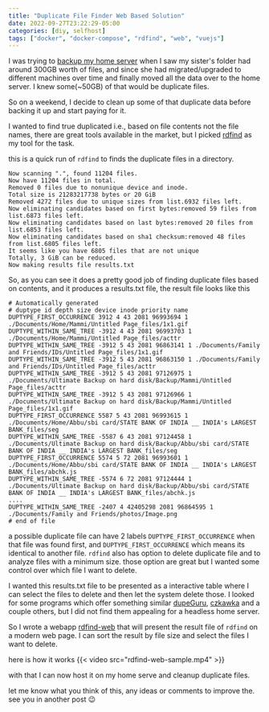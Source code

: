 ```yaml
---
title: "Duplicate File Finder Web Based Solution"
date: 2022-09-27T23:22:29-05:00
categories: [diy, selfhost]
tags: ["docker", "docker-compose", "rdfind", "web", "vuejs"]
---
```


I was trying to [backup my home server](/posts/backup-home-server-data/) when I saw my sister's folder had around 300GB worth of files, and since she had migrated/upgraded to different machines over time and finally moved all the data over to the home server. 
I knew some(~50GB) of that would be duplicate files.

So on a weekend, I decide to clean up some of that duplicate data before backing it up and start paying for it.

I wanted to find true duplicated i.e., based on file contents not the file names, there are great tools available in the market, but I picked [rdfind](https://rdfind.pauldreik.se/) as my tool for the task.

this is a quick run of `rdfind` to finds the duplicate files in a directory.
```text
Now scanning ".", found 11204 files.
Now have 11204 files in total.
Removed 0 files due to nonunique device and inode.
Total size is 21283217738 bytes or 20 GiB
Removed 4272 files due to unique sizes from list.6932 files left.
Now eliminating candidates based on first bytes:removed 59 files from list.6873 files left.
Now eliminating candidates based on last bytes:removed 20 files from list.6853 files left.
Now eliminating candidates based on sha1 checksum:removed 48 files from list.6805 files left.
It seems like you have 6805 files that are not unique
Totally, 3 GiB can be reduced.
Now making results file results.txt
```
So, as you can see it does a pretty good job of finding duplicate files based on contents, and it produces a results.txt file,
the result file looks like this

```text
# Automatically generated
# duptype id depth size device inode priority name
DUPTYPE_FIRST_OCCURRENCE 3912 4 43 2081 96993694 1 ./Documents/Home/Mammi/Untitled Page_files/1x1.gif
DUPTYPE_WITHIN_SAME_TREE -3912 4 43 2081 96993703 1 ./Documents/Home/Mammi/Untitled Page_files/acttr
DUPTYPE_WITHIN_SAME_TREE -3912 5 43 2081 96863141 1 ./Documents/Family and Friends/IDs/Untitled Page_files/1x1.gif
DUPTYPE_WITHIN_SAME_TREE -3912 5 43 2081 96863150 1 ./Documents/Family and Friends/IDs/Untitled Page_files/acttr
DUPTYPE_WITHIN_SAME_TREE -3912 5 43 2081 97126975 1 ./Documents/Ultimate Backup on hard disk/Backup/Mammi/Untitled Page_files/acttr
DUPTYPE_WITHIN_SAME_TREE -3912 5 43 2081 97126966 1 ./Documents/Ultimate Backup on hard disk/Backup/Mammi/Untitled Page_files/1x1.gif
DUPTYPE_FIRST_OCCURRENCE 5587 5 43 2081 96993615 1 ./Documents/Home/Abbu/sbi card/STATE BANK OF INDIA __ INDIA's LARGEST BANK_files/seg
DUPTYPE_WITHIN_SAME_TREE -5587 6 43 2081 97124458 1 ./Documents/Ultimate Backup on hard disk/Backup/Abbu/sbi card/STATE BANK OF INDIA __ INDIA's LARGEST BANK_files/seg
DUPTYPE_FIRST_OCCURRENCE 5574 5 72 2081 96993601 1 ./Documents/Home/Abbu/sbi card/STATE BANK OF INDIA __ INDIA's LARGEST BANK_files/abchk.js
DUPTYPE_WITHIN_SAME_TREE -5574 6 72 2081 97124444 1 ./Documents/Ultimate Backup on hard disk/Backup/Abbu/sbi card/STATE BANK OF INDIA __ INDIA's LARGEST BANK_files/abchk.js
....
DUPTYPE_WITHIN_SAME_TREE -2407 4 42405298 2081 96864595 1 ./Documents/Family and Friends/photos/Image.png
# end of file
```
a possible duplicate file can have 2 labels `DUPTYPE_FIRST_OCCURRENCE` when that file was found first,
 and `DUPTYPE_FIRST_OCCURRENCE` which means its identical to another file.
`rdfind` also has option to delete duplicate file and to analyze files with a minimum size.
those option are great but I wanted some control over which file I want to delete.

I wanted this results.txt file to be presented as a interactive table where I can select the files to delete and then let the system delete those.
I looked for some programs which offer something similar [dupeGuru](https://dupeguru.voltaicideas.net/), [czkawka](https://github.com/qarmin/czkawka) and a couple others, 
but I did not find them appealing for a headless home server. 

So I wrote a webapp [rdfind-web](https://github.com/zkhan93/rdfind-web) that will present the result file of `rdfind` on a modern web page. I can sort the result by file size and select the files I want to delete.

here is how it works
{{< video src="rdfind-web-sample.mp4" >}}

with that I can now host it on my home serve and cleanup duplicate files.

let me know what you think of this, any ideas or comments to improve the. see you in another post :wink:
